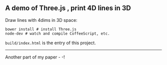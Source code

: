 
A demo of Three.js , print 4D lines in 3D
------

Draw lines with 4dims in 3D space:

```
bower install # install Three.js
node-dev # watch and compile CoffeeScript, etc.
```

`build/index.html` is the entry of this project.

------

Another part of my paper - -!